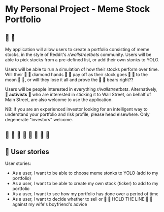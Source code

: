 # My Personal Project - Meme Stock Portfolio

## :rainbow: :bear:

My application will allow users to create a portfolio consisting of meme stocks, in the style of Reddit's 
*r/wallstreetbets* community. Users will be able to pick stocks from a pre-defined list, or add their own stonks to YOLO.

Users will be able to run a simulation of how their stocks perform 
over time. Will their :gem: :raised_hands: diamond hands :raised_hands: :gem: pay off as their stock goes :rocket: 
:rocket: to the moon :first_quarter_moon_with_face: :full_moon_with_face:, or will they lose it all and prove the 
:rainbow: :bear: bears right??

Users will be people interested in everything *r/wallstreetbets*. Alternatively, :triumph: **activists** :triumph: who are interested in 
sticking it to Wall Street, on behalf of Main Street, are also welcome to use the application. 

NB: if you are an experienced investor looking for an intelligent way to understand your portfolio and risk profile, 
please head elsewhere. Only degenerate "investors" welcome.

## :gem: :raised_hands: :rainbow: :bear: :rocket: :rocket: :rocket: :first_quarter_moon_with_face: 
## :first_quarter_moon_with_face: User stories

User stories:
- As a user, I want to be able to choose meme stonks to YOLO (add to my portfolio)
- As a user, I want to be able to create my own stock (ticker) to add to my portfolio
- As a user, I want to see how my portfolio has done over a period of time
- As a user, I want to decide whether to sell or :rocket: :rocket: HOLD THE LINE 
  :rocket: :rocket: against my wife's boyfriend's advice




